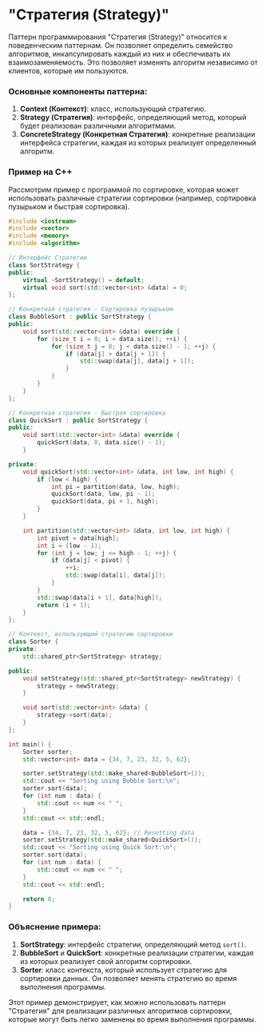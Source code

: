 # "Стратегия (Strategy)"

Паттерн программирования "Стратегия (Strategy)" относится к поведенческим паттернам. Он позволяет определить семейство алгоритмов, инкапсулировать каждый из них и обеспечивать их взаимозаменяемость. Это позволяет изменять алгоритм независимо от клиентов, которые им пользуются.

### Основные компоненты паттерна:
1. **Context (Контекст)**: класс, использующий стратегию.
2. **Strategy (Стратегия)**: интерфейс, определяющий метод, который будет реализован различными алгоритмами.
3. **ConcreteStrategy (Конкретная Стратегия)**: конкретные реализации интерфейса стратегии, каждая из которых реализует определенный алгоритм.

### Пример на C++
Рассмотрим пример с программой по сортировке, которая может использовать различные стратегии сортировки (например, сортировка пузырьком и быстрая сортировка).

```cpp
#include <iostream>
#include <vector>
#include <memory>
#include <algorithm>

// Интерфейс Стратегии
class SortStrategy {
public:
    virtual ~SortStrategy() = default;
    virtual void sort(std::vector<int> &data) = 0;
};

// Конкретная стратегия - Сортировка пузырьком
class BubbleSort : public SortStrategy {
public:
    void sort(std::vector<int> &data) override {
        for (size_t i = 0; i < data.size(); ++i) {
            for (size_t j = 0; j < data.size() - 1; ++j) {
                if (data[j] > data[j + 1]) {
                    std::swap(data[j], data[j + 1]);
                }
            }
        }
    }
};

// Конкретная стратегия - Быстрая сортировка
class QuickSort : public SortStrategy {
public:
    void sort(std::vector<int> &data) override {
        quickSort(data, 0, data.size() - 1);
    }

private:
    void quickSort(std::vector<int> &data, int low, int high) {
        if (low < high) {
            int pi = partition(data, low, high);
            quickSort(data, low, pi - 1);
            quickSort(data, pi + 1, high);
        }
    }

    int partition(std::vector<int> &data, int low, int high) {
        int pivot = data[high];
        int i = (low - 1);
        for (int j = low; j <= high - 1; ++j) {
            if (data[j] < pivot) {
                ++i;
                std::swap(data[i], data[j]);
            }
        }
        std::swap(data[i + 1], data[high]);
        return (i + 1);
    }
};

// Контекст, использующий стратегию сортировки
class Sorter {
private:
    std::shared_ptr<SortStrategy> strategy;

public:
    void setStrategy(std::shared_ptr<SortStrategy> newStrategy) {
        strategy = newStrategy;
    }

    void sort(std::vector<int> &data) {
        strategy->sort(data);
    }
};

int main() {
    Sorter sorter;
    std::vector<int> data = {34, 7, 23, 32, 5, 62};

    sorter.setStrategy(std::make_shared<BubbleSort>());
    std::cout << "Sorting using Bubble Sort:\n";
    sorter.sort(data);
    for (int num : data) {
        std::cout << num << " ";
    }
    std::cout << std::endl;

    data = {34, 7, 23, 32, 5, 62}; // Resetting data
    sorter.setStrategy(std::make_shared<QuickSort>());
    std::cout << "Sorting using Quick Sort:\n";
    sorter.sort(data);
    for (int num : data) {
        std::cout << num << " ";
    }
    std::cout << std::endl;

    return 0;
}
```

### Объяснение примера:
1. **SortStrategy**: интерфейс стратегии, определяющий метод `sort()`.
2. **BubbleSort** и **QuickSort**: конкретные реализации стратегии, каждая из которых реализует свой алгоритм сортировки.
3. **Sorter**: класс контекста, который использует стратегию для сортировки данных. Он позволяет менять стратегию во время выполнения программы.

Этот пример демонстрирует, как можно использовать паттерн "Стратегия" для реализации различных алгоритмов сортировки, которые могут быть легко заменены во время выполнения программы.